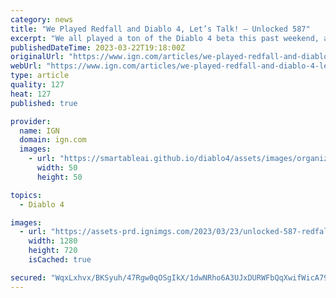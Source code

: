 ```yaml
---
category: news
title: "We Played Redfall and Diablo 4, Let’s Talk! – Unlocked 587"
excerpt: "We all played a ton of the Diablo 4 beta this past weekend, and we were all also lucky enough to play Redfall recently as well. We've got a LOT of thoughts about both. Join us! Subscribe on any of ..."
publishedDateTime: 2023-03-22T19:18:00Z
originalUrl: "https://www.ign.com/articles/we-played-redfall-and-diablo-4-lets-talk-unlocked-587"
webUrl: "https://www.ign.com/articles/we-played-redfall-and-diablo-4-lets-talk-unlocked-587"
type: article
quality: 127
heat: 127
published: true

provider:
  name: IGN
  domain: ign.com
  images:
    - url: "https://smartableai.github.io/diablo4/assets/images/organizations/ign.com-50x50.jpg"
      width: 50
      height: 50

topics:
  - Diablo 4

images:
  - url: "https://assets-prd.ignimgs.com/2023/03/23/unlocked-587-redfall-diablo4-blogroll-1679536171179.jpg?width=1280"
    width: 1280
    height: 720
    isCached: true

secured: "WqxLxhvx/BKSyuh/47Rgw0qOSgIkX/1dwNRho6A3UJxDURWFbQqXwifWicA79FGdJKU27EfNXT6tFEEp6zR/RocpmdP+g5+cr/2z1Tqa35K56pzh3eHHNlw5bI8poJ070kumeS9JNLVJA9BhybBqrxbmt+3T0WUQMiyuf/IfJZfEM+qJP2NEB17IWaqRhEzbyZTrG4ZK4cR0g1gIcP7s9yZI3Ew3SDZqSDl0qhMyLjeEnpGoGTEYvgWxE5MSzigd+i0//h9Zjm6rsJtUmQr1eRzcqq9pH3F3fHUgiz5F2WIgbOmmjX3duc9KoyPEGayXrY8Oe+/ecHYrOjlw+QHtgXTlKnyJYJ9/Q7RjUJAa3i8=;fCiFcm3Nnmm9D9kHTEW2og=="
---
```


